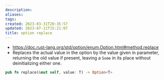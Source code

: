 ```yaml
---
description:
aliases: 
tags: 
created: 2023-03-31T20:35:57
updated: 2023-07-11T15:21:07
title: option replace
---
```

- https://doc.rust-lang.org/std/option/enum.Option.html#method.replace
- Replaces the actual value in the option by the value given in parameter, returning the old value if present, leaving a `Some` in its place without deinitializing either one.

```rust
pub fn replace(&mut self, value: T) -> Option<T>
```
